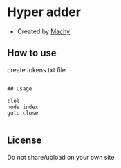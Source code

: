 # Hyper adder

- Created by <a href="https://discord.com/users/931226381721952296">Machy</a>

## How to use
create tokens.txt file


```

## Usage

:lol
node index
goto close


```

## 
## License
Do not share/upload on your own site
